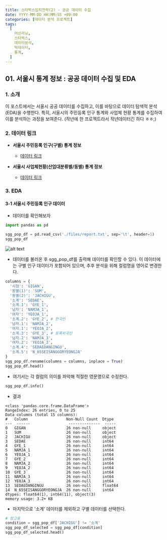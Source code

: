 ```yaml
---
title: 스타벅스입지전략(2) - 공공 데이터 수집
date: YYYY-MM-DD HH:MM:SS +09:00
categories: [데이터 분석 프로젝트]
tags:
  [
    머신러닝,
    스타벅스,
    데이터분석,
    빅데이터,
    통계,
  ]
---
```


## 01. 서울시 통계 정보 : 공공 데이터 수집 및 EDA

### 1. 소개

이 포스트에서는 서울시 공공 데이터를 수집하고, 이를 바탕으로 데이터 탐색적 분석(EDA)을 수행한다. 특히, 서울시의 주민등록 인구 통계와 사업체 현황 통계를 수집하여 이를 분석하는 과정을 보여준다. (작년에 한 프로젝트라서 작년데이터긴 하다 ㅎㅎ;)

### 2. 데이터 링크

- **서울시 주민등록 인구(구별) 통계 정보**
  - [데이터 링크](https://data.seoul.go.kr/dataList/419/S/2/datasetView.do)

- **서울시 사업체현황(산업대분류별/동별) 통계 정보**
  - [데이터 링크](https://data.seoul.go.kr/dataList/104/S/2/datasetView.do)



### 3. EDA

#### 3-1 서울시 주민등록 인구 데이터

  - 데이터를 확인해보자

```python
import pandas as pd

sgg_pop_df = pd.read_csv('./files/report.txt', sep='\t', header=1)
sgg_pop_df
```

![alt text](https://cdn.discordapp.com/attachments/1124876246522790048/1296134350072451102/image.png?ex=67112eae&is=670fdd2e&hm=1b127fdbba61c3ebd80961630df7c85ba2ecdfd6a4126bc83b9f7f29327b49c2&)


  - 데이터를 불러온 후 sgg_pop_df를 출력해 데이터를 확인할 수 있다. 이 데이터에는 구별 인구 데이터가 포함되어 있으며, 추후 분석을 위해 컬럼명을 영어로 변경한다.


  ```python
  columns = {
    '시점': 'GIGAN',
    '동별(1)': 'SUM',
    '동별(2)': 'JACHIGU',
    '소계': 'SEDAE',
    '소계.1': 'GYE_1',
    '남자': 'NAMJA_1',
    '여자': 'YEOJA_1',
    '소계.2': 'GYE_2', # 한국인
    '남자.1': 'NAMJA_2',
    '여자.1': 'YEOJA_2',
    '소계.3': 'GYE_3', # 등록외국인
    '남자.2': 'NAMJA_3',
    '여자.2': 'YEOJA_3',
    '소계.4': 'SEDAEDANGINGU',
    '소계.5': 'N_65SEISANGGORYEONGJA'
  }
sgg_pop_df.rename(columns = columns, inplace = True)
sgg_pop_df.head()
  ```


  -  여기서는 각 컬럼의 의미를 파악해 적절한 영문명으로 수정한다.

  ```python
  sgg_pop_df.info()
  ```

  - 결과

  ```
<class 'pandas.core.frame.DataFrame'>
RangeIndex: 26 entries, 0 to 25
Data columns (total 15 columns):
 #   Column                 Non-Null Count  Dtype  
---  ------                 --------------  -----  
 0   GIGAN                  26 non-null     object 
 1   SUM                    26 non-null     object 
 2   JACHIGU                26 non-null     object 
 3   SEDAE                  26 non-null     int64  
 4   GYE_1                  26 non-null     int64  
 5   NAMJA_1                26 non-null     int64  
 6   YEOJA_1                26 non-null     int64  
 7   GYE_2                  26 non-null     int64  
 8   NAMJA_2                26 non-null     int64  
 9   YEOJA_2                26 non-null     int64  
 10  GYE_3                  26 non-null     int64  
 11  NAMJA_3                26 non-null     int64  
 12  YEOJA_3                26 non-null     int64  
 13  SEDAEDANGINGU          26 non-null     float64
 14  N_65SEISANGGORYEONGJA  26 non-null     int64  
dtypes: float64(1), int64(11), object(3)
memory usage: 3.2+ KB

  ```

  - 마지막으로 '소계' 데이터를 제외하고 구별 데이터를 선택한다.

  ```python
  # 참고용
  condition = sgg_pop_df['JACHIGU'] != '소계'
  sgg_pop_df_selected = sgg_pop_df[condition]
  sgg_pop_df_selected.head()
  ```

  

